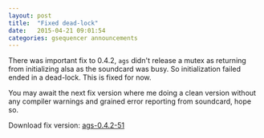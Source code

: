 ```yaml
---
layout: post
title:  "Fixed dead-lock"
date:   2015-04-21 09:01:54
categories: gsequencer announcements
---
```

There was important fix to 0.4.2, `ags` didn't release a mutex as returning from initializing alsa as the soundcard was busy. So initialization failed ended in a dead-lock. This is fixed for now.

You may await the next fix version where me doing a clean version without any compiler warnings and grained error reporting from soundcard, hope so.


Download fix version: [ags-0.4.2-51][ags-0_4_2-51]

[ags-0_4_2-51]:      http://gsequencer.org/downloads/ags-0_4_2-51.tar.bz2
